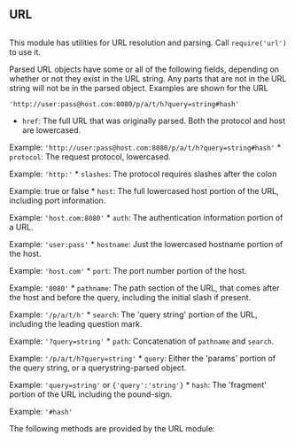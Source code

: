 ## URL

## 

This module has utilities for URL resolution and parsing.
Call `require('url')` to use it.

Parsed URL objects have some or all of the following fields, depending on
whether or not they exist in the URL string. Any parts that are not in the URL
string will not be in the parsed object. Examples are shown for the URL

`'http://user:pass@host.com:8080/p/a/t/h?query=string#hash'`

* `href`: The full URL that was originally parsed. Both the protocol and host are lowercased.

Example: `'http://user:pass@host.com:8080/p/a/t/h?query=string#hash'`
* 
`protocol`: The request protocol, lowercased.

Example: `'http:'`
* 
`slashes`: The protocol requires slashes after the colon

Example: true or false
* 
`host`: The full lowercased host portion of the URL, including port
information.

Example: `'host.com:8080'`
* 
`auth`: The authentication information portion of a URL.

Example: `'user:pass'`
* 
`hostname`: Just the lowercased hostname portion of the host.

Example: `'host.com'`
* 
`port`: The port number portion of the host.

Example: `'8080'`
* 
`pathname`: The path section of the URL, that comes after the host and
before the query, including the initial slash if present.

Example: `'/p/a/t/h'`
* 
`search`: The 'query string' portion of the URL, including the leading
question mark.

Example: `'?query=string'`
* 
`path`: Concatenation of `pathname` and `search`.

Example: `'/p/a/t/h?query=string'`
* 
`query`: Either the 'params' portion of the query string, or a
querystring-parsed object.

Example: `'query=string'` or `{'query':'string'}`
* 
`hash`: The 'fragment' portion of the URL including the pound-sign.

Example: `'#hash'`

The following methods are provided by the URL module:
